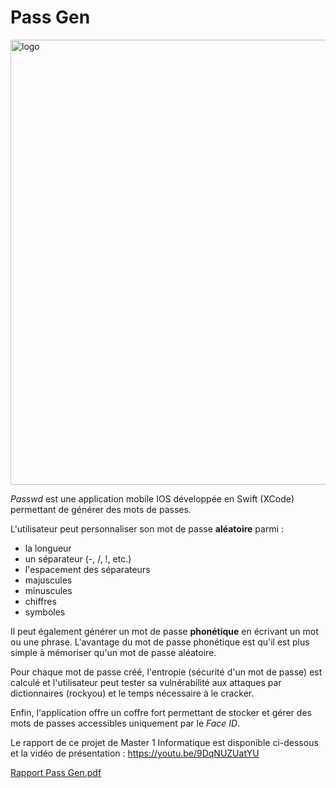 # Pass Gen
<img width="716" height="712" alt="logo" src="https://github.com/user-attachments/assets/85eebf9a-adcd-4721-9ed8-52b59d99769b" />

*Passwd* est une application mobile IOS développée en Swift (XCode) permettant de générer des mots de passes. 

L'utilisateur peut personnaliser son mot de passe **aléatoire** parmi : 
- la longueur
- un séparateur (-, /, !, etc.)
- l'espacement des séparateurs
- majuscules
- minuscules
- chiffres
- symboles

Il peut également générer un mot de passe **phonétique** en écrivant un mot ou une phrase. L'avantage du mot de passe phonétique est qu'il est plus simple à mémoriser qu'un mot de passe aléatoire. 

Pour chaque mot de passe créé, l'entropie (sécurité d'un mot de passe) est calculé et l'utilisateur peut tester sa vulnérabilité aux attaques par dictionnaires (rockyou) et le temps nécessaire à le cracker.

Enfin, l'application offre un coffre fort permettant de stocker et gérer des mots de passes accessibles uniquement par le *Face ID*.

Le rapport de ce projet de Master 1 Informatique est disponible ci-dessous et la vidéo de présentation : https://youtu.be/9DqNUZUatYU

[Rapport Pass Gen.pdf](https://github.com/user-attachments/files/22311105/Rapport.Pass.Gen.pdf)



